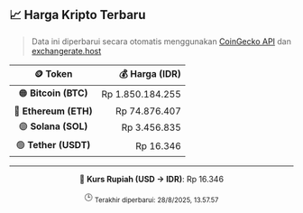 

<!-- HARGA_KRIPTO -->
## 📈 Harga Kripto Terbaru

> Data ini diperbarui secara otomatis menggunakan [CoinGecko API](https://www.coingecko.com/) dan [exchangerate.host](https://exchangerate.host/)

<div align="center">

| 🪙 Token | 💰 Harga (IDR) |
|:------:|---------------:|
| 🟠 **Bitcoin (BTC)**   | Rp 1.850.184.255 |
| 🔵 **Ethereum (ETH)**  | Rp 74.876.407 |
| 🟣 **Solana (SOL)**    | Rp 3.456.835 |
| 🟢 **Tether (USDT)**   | Rp 16.346 |

---

💱 **Kurs Rupiah (USD → IDR)**: Rp 16.346

🕒 <sub>Terakhir diperbarui: 28/8/2025, 13.57.57</sub>

</div>
<!-- /HARGA_KRIPTO -->
